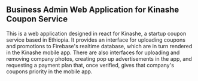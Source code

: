 ## Business Admin Web Application for Kinashe Coupon Service

This is a web application designed in react for Kinashe, a startup coupon service based in Ethiopia.
It provides an interface for uploading coupons and promotions to Firebase's realtime database, which
are in turn rendered in the Kinashe mobile app. There are also interfaces for uploading and removing
company photos, creating pop up advertisements in the app, and requesting a payment plan that, once 
verified, gives that company's coupons priority in the mobile app.

